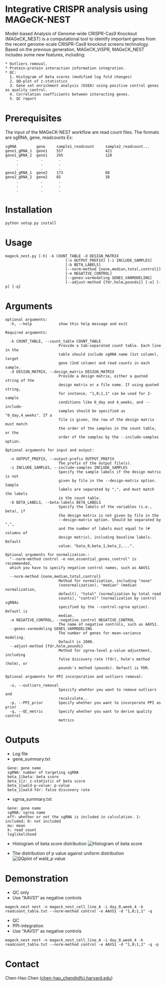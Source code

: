 Integrative CRISPR analysis using MAGeCK-NEST
====================================================================================
Model-based Analysis of Genome-wide CRISPR-Cas9 Knockout (MAGeCK_NEST) is a computational tool to identify important genes from the recent genome-scale CRISPR-Cas9 knockout screens technology. Based on the previous generation, MAGeCK_VISPR, MAGeCK_NEST includes some new features, including:
```
* Outliers removal.
* Protein-protein interaction information integration.
* QC:
  1. Histogram of beta scores (modified log fold changes)
  2. QQ-plot of z-statistics
  3. Gene set enrichment analysis (GSEA) using positive control genes as quality control.
  4. Correlation coefficients between interacting genes.
  5. QC report
```

# Prerequisites #
The input of the MAGeCK-NEST workflow are read count files. The formats are sgRNA, gene, readcounts
Ex: 
```
sgRNA         gene     sample1_readcount     sample2_readcount...
gene1_gRNA_1  gene1    557                   421
gene1_gRNA_2  gene1    295                   128
     .          .       .
     .          .       .
     .          .       .
gene2_gRNA_1  gene2    173                   68
gene2_gRNA_2  gene2    85                    38
     .          .       .
     .          .       .
     .          .       .
```
# Installation #

```
python setup.py install
```
# Usage #

```
mageck_nest.py [-h] -k COUNT_TABLE -d DESIGN_MATRIX
                           [-n OUTPUT_PREFIX] [-i INCLUDE_SAMPLES]
                           [-b BETA_LABELS]
                           [--norm-method {none,median,total,control}]
                           [-e NEGATIVE_CONTROL]
                           [--genes-varmodeling GENES_VARMODELING]
                           [--adjust-method {fdr,holm,pounds}] [-o] [-p] [-q]
```

# Arguments #
```
optional arguments:
  -h, --help            show this help message and exit

Required arguments:

  -k COUNT_TABLE, --count_table COUNT_TABLE
                        Provide a tab-separated count table. Each line in the
                        table should include sgRNA name (1st column), target
                        gene (2nd column) and read counts in each sample.
  -d DESIGN_MATRIX, --design_matrix DESIGN_MATRIX
                        Provide a design matrix, either a quoted string of the
                        design matrix or a file name. If using quoted string,
                        for instance, "1,0;1,1" can be used for 2-sample
                        conditions like 0_day and 4_weeks, and --include-
                        samples should be specified as "0_day,4_weeks". If a
                        file is given, the row of the design matrix must match
                        the order of the samples in the count table, or the
                        order of the samples by the --include-samples option.

Optional arguments for input and output:

  -n OUTPUT_PREFIX, --output-prefix OUTPUT_PREFIX
                        The prefix of the output file(s).
  -i INCLUDE_SAMPLES, --include-samples INCLUDE_SAMPLES
                        Specify the sample labels if the design matrix is not
                        given by file in the --design-matrix option. Sample
                        labels are separated by ",", and must match the labels
                        in the count table.
  -b BETA_LABELS, --beta-labels BETA_LABELS
                        Specify the labels of the variables (i.e., beta), if
                        the design matrix is not given by file in the
                        --design-matrix option. Should be separated by ",",
                        and the number of labels must equal to (# columns of
                        design matrix), including baseline labels. Default
                        value: "bata_0,beta_1,beta_2,...".

Optional arguments for normalization.:
  "--norm-method control -e non_essential_genes_control" is recommended,
  which you have to specify negative control names, such as AAVS1

  --norm-method {none,median,total,control}
                        Method for normalization, including "none"
                        (nonormalization), "median" (median normalization,
                        default), "total" (normalization by total read
                        counts), "control" (normalization by control sgRNAs
                        specified by the --control-sgrna option). Defautl is
                        median.
  -e NEGATIVE_CONTROL, --negative_control NEGATIVE_CONTROL
                        The name of negative controls, such as AAVS1.
  --genes-varmodeling GENES_VARMODELING
                        The number of genes for mean-variance modeling.
                        Default is 2000.
  --adjust-method {fdr,holm,pounds}
                        Method for sgrna-level p-value adjustment, including
                        false discovery rate (fdr), holm's method (holm), or
                        pounds's method (pounds). Defautl is FDR.

Optional arguments for PPI incorporation and outliers removal:

  -o, --outliers_removal
                        Speicify whehter you want to remove outliers and
                        recalculate..
  -p, --PPI_prior       Specify whether you want to incorporate PPI as prior
  -q, --QC_metric       Specify whether you want to derive quality control
                        metrics

```
# Outputs #
* Log file
* gene_summary.txt
```
 Gene: gene name
 sgRNA: number of targeting sgRNA 
 beta_1|beta: beta score 
 beta_1|z: z-statistic of beta score
 beta_1|wald-p-value: p-value
 beta_1|wald-fdr: false discovery rate
```
* sgrna_summary.txt
```
 Gene: gene name	
 sgRNA: sgrna name	
 eff: whether or not the sgRNA is included in calculation. 1: included; 0: not included	
 mu: mean	
 k: read count  
 loglikelihood  
```
* Histogram of beta score distribution
![Histogram of beta score](https://github.com/hyalin1127/mageck_nest/blob/master/Histogram_of_beta_scores_demo.png)

* The distribution of p value against uniform distribution
![QQplot of wald_p value](https://github.com/hyalin1127/mageck_nest/blob/master/QQplot_of_pvalues.png)

# Demonstration #
* QC only
* Use "AAVS1" as negative controls
```
mageck_nest nest -n mageck_nest_cell_line_A -i day_0,week_4 -k readcount_table.txt --norm-method control -e AAVS1 -d "1,0;1,1" -q
```
* QC
* PPI-integration
* Use "AAVS1" as negative controls
```
mageck_nest nest -n mageck_nest_cell_line_A -i day_0,week_4 -k readcount_table.txt --norm-method control -e AAVS1 -d "1,0;1,1" -q -p
```

# Contact #
Chen-Hao Chen (chen-hao_chen@dfci.harvard.edu)
